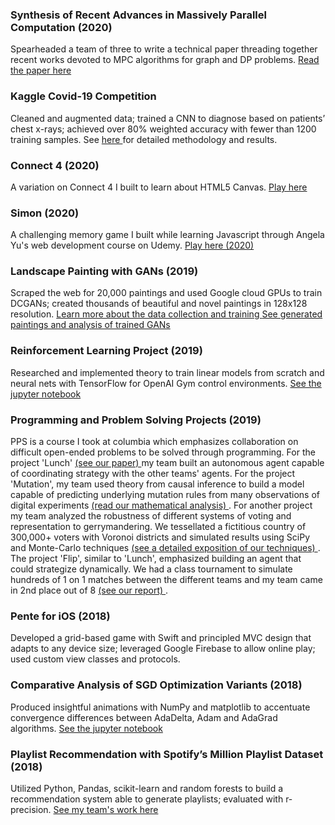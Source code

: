 ### Synthesis of Recent Advances in Massively Parallel Computation (2020)
Spearheaded a team of three to write a technical paper threading together recent works devoted to MPC algorithms for graph and DP problems.
<a href="Advanced_Algorithms_Project.pdf" target="_blank" >  Read the paper here </a>

### Kaggle Covid-19 Competition
Cleaned and augmented data; trained a CNN to diagnose based on patients’ chest x-rays; achieved over 80% weighted accuracy with fewer than 1200 training samples.
See <a href="ML_Project_Report.pdf" target="_blank"> here </a> for detailed methodology and results.

### Connect 4 (2020)
A variation on Connect 4 I built to learn about HTML5 Canvas.
<a href="https://john-daciuk.github.io/pente/" target="_blank"> Play here </a>



### Simon (2020)
A challenging memory game I built while learning Javascript through Angela Yu's web development course on Udemy.
<a href="https://john-daciuk.github.io/simon-game/" target="_blank"> Play here (2020) </a>



### Landscape Painting with GANs (2019)

Scraped the web for 20,000 paintings and used Google cloud GPUs to train DCGANs; created thousands of beautiful and novel paintings in 128x128 resolution.
<a href="DL-final-project training.html" target="_blank"> Learn more about the data collection and training </a>
<a href="DL-final-project-results.html" target="_blank"> See generated paintings and analysis of trained GANs </a>




### Reinforcement Learning Project (2019)
Researched and implemented theory to train linear models from scratch and neural nets with TensorFlow for OpenAI Gym control environments.
<a href="rl.html" target="_blank"> See the jupyter notebook </a>




### Programming and Problem Solving Projects (2019)
PPS is a course I took at columbia which emphasizes collaboration on difficult open-ended problems to be solved through programming.  For the project 'Lunch' <a href="lunch" target="_blank"> (see our paper) </a> my team built an autonomous agent capable of coordinating strategy with the other teams' agents.  For the project 'Mutation', my team used theory from causal inference to build a model capable of predicting underlying mutation rules from many observations of digital experiments <a href="mutation" target="_blank"> (read our mathematical analysis) </a>.  For another project my team analyzed the robustness of different systems of voting and representation to gerrymandering.  We tessellated a fictitious country of 300,000+ voters with Voronoi districts and simulated results using SciPy and Monte-Carlo techniques <a href="threeland" target="_blank"> (see a detailed exposition of our techniques) </a>.  The project 'Flip', similar to 'Lunch', emphasized building an agent that could strategize dynamically.  We had a class tournament to simulate hundreds of 1 on 1 matches between the different teams and my team came in 2nd place out of 8 <a href="flip" target="_blank"> (see our report) </a>.


### Pente for iOS (2018) 
Developed a grid-based game with Swift and principled MVC design that adapts to any device size; leveraged Google Firebase to allow online play; used custom view classes and protocols.




### Comparative Analysis of SGD Optimization Variants (2018)
Produced insightful animations with NumPy and matplotlib to accentuate convergence differences between AdaDelta, Adam and AdaGrad algorithms. <a href="GD_animations.html" target="_blank"> See the jupyter notebook </a>




### Playlist Recommendation with Spotify’s Million Playlist Dataset (2018)
Utilized Python, Pandas, scikit-learn and random forests to build a recommendation system able to generate playlists; evaluated with r-precision.
<a href="https://tralpha.github.io/spotify-project/project-statement-and-goals.html" target="_blank"> See my team's work here </a>


